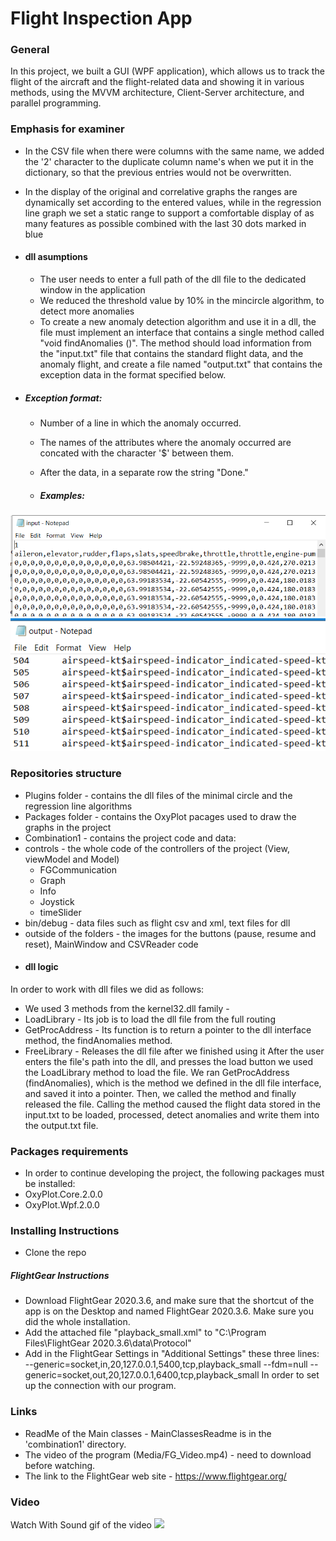 # Flight Inspection App
### General
In this project, we built a GUI (WPF application), which allows us to track the flight of the aircraft and the flight-related data and showing it in various methods, using the MVVM architecture, Client-Server architecture, and parallel programming.

### Emphasis for examiner
- In the CSV file when there were columns with the same name, we added the '2' character to the duplicate column name's when we put it in the dictionary, so that the previous entries would not be overwritten.
- In the display of the original and correlative graphs the ranges are dynamically set according to the entered values, while in the regression line graph we set a static range to support a comfortable display of as many features as possible combined with the last 30 dots marked in blue

- #### dll asumptions
  - The user needs to enter a full path of the dll file to the dedicated window in the application
  - We reduced the threshold value by 10% in the mincircle algorithm, to detect more anomalies
  - To create a new anomaly detection algorithm and use it in a dll, the file must implement an interface that contains a single method called "void findAnomalies ()". The method should load information from the "input.txt" file that contains the standard flight data, and the anomaly flight, and create a file named "output.txt" that contains the exception data in the format specified below.
 - ##### Exception format:
   -  Number of a line in which the anomaly occurred.
   - The names of the attributes where the anomaly occurred are concated with the character '$' between them.
   - After the data, in a separate row the string "Done."

   - ##### Examples:
  ![Input](Media/input.png)
  ![Output](Media/output.png)

### Repositories structure
- Plugins folder - contains the dll files of the minimal circle and the regression line algorithms
- Packages folder - contains the OxyPlot pacages used to draw the graphs in the project
- Combination1 - contains the project code and data:
 - controls - the whole code of the controllers of the project (View, viewModel and Model)
   - FGCommunication
   - Graph
   - Info
   - Joystick
   - timeSlider
  - bin/debug - data files such as flight csv and xml, text files for dll
  - outside of the folders - the images for the buttons (pause, resume and reset),  MainWindow and CSVReader code
- #### dll logic
In order to work with dll files we did as follows:
 - We used 3 methods from the kernel32.dll family -
 - LoadLibrary - Its job is to load the dll file from the full routing
 - GetProcAddress - Its function is to return a pointer to the dll interface method, the findAnomalies method.
 - FreeLibrary - Releases the dll file after we finished using it
After the user enters the file's path into the dll, and presses the load button we used the LoadLibrary method to load the file. We ran GetProcAddress (findAnomalies), which is the method we defined in the dll file interface, and saved it into a pointer.
Then, we called the method and finally released the file. Calling the method caused the flight data stored in the input.txt to be loaded, processed, detect anomalies and write them into the output.txt file.

### Packages requirements
- In order to continue developing the project, the following packages must be installed:
 - OxyPlot.Core.2.0.0
 - OxyPlot.Wpf.2.0.0

### Installing Instructions
- Clone the repo
##### FlightGear Instructions
- Download FlightGear 2020.3.6, and make sure that the shortcut of the app is on the Desktop and named FlightGear 2020.3.6. Make sure you did the whole installation.
- Add the attached file "playback_small.xml" to "C:\Program Files\FlightGear 2020.3.6\data\Protocol"
- Add in the FlightGear Settings in "Additional Settings" these three lines: 
--generic=socket,in,20,127.0.0.1,5400,tcp,playback_small 
--fdm=null
--generic=socket,out,20,127.0.0.1,6400,tcp,playback_small
In order to set up the connection with our program.



### Links
- ReadMe of the Main classes - MainClassesReadme is in the 'combination1' directory.
- The video of the program (Media/FG_Video.mp4) - need to download before watching.
- The link to the FlightGear web site - https://www.flightgear.org/
### Video
Watch With Sound gif of the video
![](Media/FG_gif.gif)
